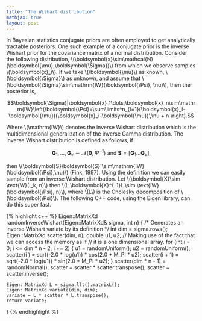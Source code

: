 ```yaml
---
title: "The Wishart distribution"
mathjax: true
layout: post
---
```


In Bayesian statistics conjugate priors are often employed to get analytically tractable posteriors. One such example of a conjugate prior is the inverse Wishart prior for the covariance matrix of a normal distribution.
Consider the following distribution, \\(\boldsymbol{x}\sim\mathcal{N}(\boldsymbol{\mu},\boldsymbol{\Sigma})\\) from which we observe samples \\(\boldsymbol{x}_i\\). If we take \\(\boldsymbol{\mu}\\) as known, \\(\boldsymbol{\Sigma}\\) as unknown, and assume that \\(\boldsymbol{\Sigma}\sim\mathrm{IW}(\boldsymbol{\Psi}, \nu)\\), then the posterior is,

$$\boldsymbol{\Sigma}|\boldsymbol{x}_1\dots,\boldsymbol{x}_n\sim\mathrm{IW}\left(\boldsymbol{\Psi}+\sum\limits^n_{i=1}(\boldsymbol{x}_i-\boldsymbol{\mu})(\boldsymbol{x}_i-\boldsymbol{\mu})',\nu + n \right).$$

Where \\(\mathrm{IW}\\) denotes the inverse Wishart distribution which is the multidimensional generalization of the inverse Gamma distribution. The inverse Wishart distribution is defined as follows, if 

$$\boldsymbol{G}_1,\dots,\boldsymbol{G}_{\nu}\sim\mathcal{N}\left(\boldsymbol{0},\Psi^{-1}\right)\text{ and }\boldsymbol{S}=[\boldsymbol{G}_1\dots\boldsymbol{G}_{\nu}],$$

then \\(\boldsymbol{S}\boldsymbol{S}'\sim\mathrm{IW}(\boldsymbol{\Psi},\nu)\\) (Fink, 1997).
Using the definition we can easily sample from an inverse Wishart distribution. Let \\(\boldsymbol{X}\sim \text{W}(I_k, n)\\) then \\(L \boldsymbol{X}^{-1}L'\sim \text{IW}(\boldsymbol{\Psi}, n)\\), where \\(L\\) is the Cholesky decomposition of \\(\boldsymbol{\Psi}\\). The following C++ code, using the Eigen library, can do this super fast.

{% highlight c++ %}
Eigen::MatrixXd randomInverseWishart(Eigen::MatrixXd& sigma, int n)
{
    /* Generates an inverse Wishart variate by its definition */
    int dim = sigma.rows();
    Eigen::MatrixXd scatter(dim, n);
    double u1, u2;
    // Making use of the fact that we can access the memory as if
    // it is a one dimensional array.
    for (int i = 0; i <= dim * n - 2; i += 2)
    {
        u1 = randomUniform();
        u2 = randomUniform();
        scatter(i    ) = sqrt(-2.0 * log(u1)) * cos(2.0 * M_PI * u2);
        scatter(i + 1) = sqrt(-2.0 * log(u1)) * sin(2.0 * M_PI * u2);
    }
    scatter(dim * n - 1) = randomNormal();
    scatter = scatter * scatter.transpose();
    scatter = scatter.inverse();

    Eigen::MatrixXd L = sigma.llt().matrixL();
    Eigen::MatrixXd variate(dim, dim);
    variate = L * scatter * L.transpose();
    return variate;
}
{% endhighlight %}
